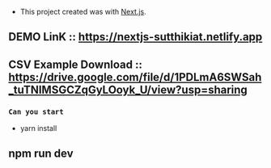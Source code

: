 - This project created was with [Next.js](https://nextjs.org/). 
## DEMO LinK :: https://nextjs-sutthikiat.netlify.app
## CSV Example Download :: https://drive.google.com/file/d/1PDLmA6SWSah_tuTNIMSGCZqGyLOoyk_U/view?usp=sharing

### `Can you start`

- yarn install

## npm run dev


